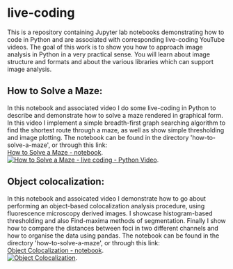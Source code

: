 # live-coding
This is a repository containing Jupyter lab notebooks demonstrating how to code in Python and are associated with corresponding live-coding YouTube videos. The goal of this work is to show you how to approach image analysis in Python in a very practical sense. You will learn about image structure and formats and about the various libraries which can support image analysis.

## How to Solve a Maze:

In this notebook and associated video I do some live-coding in Python to describe and demonstrate how to solve a maze rendered in graphical form. In this video I implement a simple breadth-first graph searching algorithm to find the shortest route through a maze, as well as show simple thresholding and image plotting. The notebook can be found in the directory 'how-to-solve-a-maze', or through this link:    
[How to Solve a Maze - notebook](https://github.com/dwaithe/live-coding/blob/main/how-to-solve-a-maze/How-to-solve-a-maze.ipynb.).  
[![How to Solve a Maze - live coding - Python Video](http://img.youtube.com/vi/1KHgCRs-x1M/0.jpg)](https://www.youtube.com/watch?v=GFt2XhUZQy0 "How to Solve a Maze - live coding - Python - image analysis"). 

## Object colocalization:

In this notebook and assoicated video I demonstrate how to go about performing an object-based colocalization analysis procedure, using fluorescence microscopy derived images. I showcase histogram-based thresholding and also Find-maxima methods of segmentation. Finally I show how to compare the distances between foci in two different channels and how to organise the data using pandas. The notebook can be found in the directory 'how-to-solve-a-maze', or through this link:    
[Object Colocalization - notebook](https://github.com/dwaithe/live-coding/blob/main/object-colocalization/object_coloc.ipynb).  
[![Object Colocalization](http://img.youtube.com/vi/GFt2XhUZQy0/0.jpg)](http://www.youtube.com/watch?v=GFt2XhUZQy0 "Object Colocalization - live coding - bioimage analysis"). 
